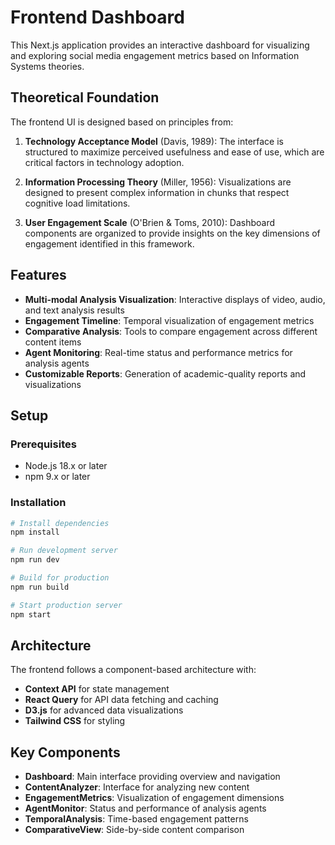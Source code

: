 # Frontend Dashboard

This Next.js application provides an interactive dashboard for visualizing and exploring social media engagement metrics based on Information Systems theories.

## Theoretical Foundation

The frontend UI is designed based on principles from:

1. **Technology Acceptance Model** (Davis, 1989): The interface is structured to maximize perceived usefulness and ease of use, which are critical factors in technology adoption.

2. **Information Processing Theory** (Miller, 1956): Visualizations are designed to present complex information in chunks that respect cognitive load limitations.

3. **User Engagement Scale** (O'Brien & Toms, 2010): Dashboard components are organized to provide insights on the key dimensions of engagement identified in this framework.

## Features

- **Multi-modal Analysis Visualization**: Interactive displays of video, audio, and text analysis results
- **Engagement Timeline**: Temporal visualization of engagement metrics
- **Comparative Analysis**: Tools to compare engagement across different content items
- **Agent Monitoring**: Real-time status and performance metrics for analysis agents
- **Customizable Reports**: Generation of academic-quality reports and visualizations

## Setup

### Prerequisites

- Node.js 18.x or later
- npm 9.x or later

### Installation

```bash
# Install dependencies
npm install

# Run development server
npm run dev

# Build for production
npm run build

# Start production server
npm start
```

## Architecture

The frontend follows a component-based architecture with:

- **Context API** for state management
- **React Query** for API data fetching and caching
- **D3.js** for advanced data visualizations
- **Tailwind CSS** for styling

## Key Components

- **Dashboard**: Main interface providing overview and navigation
- **ContentAnalyzer**: Interface for analyzing new content
- **EngagementMetrics**: Visualization of engagement dimensions
- **AgentMonitor**: Status and performance of analysis agents
- **TemporalAnalysis**: Time-based engagement patterns
- **ComparativeView**: Side-by-side content comparison 